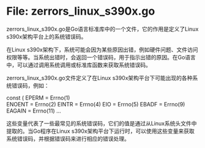 # File: zerrors_linux_s390x.go

zerrors_linux_s390x.go是Go语言标准库中的一个文件，它的作用是定义了Linux s390x架构平台上的系统错误码。

在Linux s390x架构下，系统可能会因为某些原因出错，例如硬件问题、文件访问权限等等。当系统出错时，会返回一个错误码，用于指示出错的原因。在Go语言中，可以通过调用系统调用或标准库函数来获取系统错误码。

zerrors_linux_s390x.go文件定义了在Linux s390x架构平台下可能出现的各种系统错误码，例如：

const (
    EPERM        = Errno(1)          
    ENOENT       = Errno(2)
    EINTR        = Errno(4)
    EIO          = Errno(5)
    EBADF        = Errno(9)
    EAGAIN       = Errno(11)
    ...

这些变量代表了一些最常见的系统错误码，它们的值是通过从Linux系统头文件中提取的。当Go程序在Linux s390x架构平台下运行时，可以使用这些变量来获取系统错误码，并根据错误码来进行相应的错误处理。

